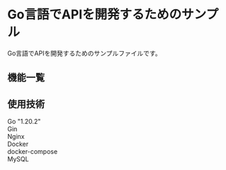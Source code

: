 # Go言語でAPIを開発するためのサンプル  
Go言語でAPIを開発するためのサンプルファイルです。  

## 機能一覧  

## 使用技術  
Go "1.20.2"  
Gin  
Nginx  
Docker  
docker-compose  
MySQL  